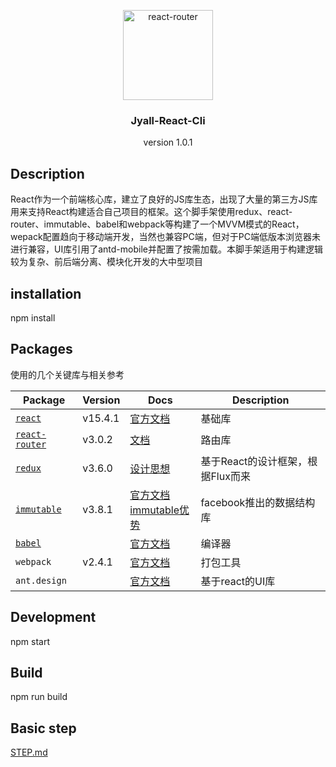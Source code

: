 
<p align="center">
  <a href="https://reacttraining.com/react-router/">
    <img alt="react-router" src="https://facebook.github.io/react/img/logo.svg" width="144">
  </a>
</p>

<h3 align="center">
  Jyall-React-Cli
</h3>

<p align="center">
  version 1.0.1</a>
</p>

## Description

React作为一个前端核心库，建立了良好的JS库生态，出现了大量的第三方JS库用来支持React构建适合自己项目的框架。这个脚手架使用redux、react-router、immutable、babel和webpack等构建了一个MVVM模式的React，wepack配置趋向于移动端开发，当然也兼容PC端，但对于PC端低版本浏览器未进行兼容，UI库引用了antd-mobile并配置了按需加载。本脚手架适用于构建逻辑较为复杂、前后端分离、模块化开发的大中型项目


## installation

npm install

## Packages

使用的几个关键库与相关参考

| Package | Version | Docs | Description |
|---------|---------|------|-------------|
| [`react`](http://www.reactjs.com/) | v15.4.1 | [官方文档](https://facebook.github.io/react/docs/hello-world.html) | 基础库 |
| [`react-router`](https://reacttraining.com/react-router/) | v3.0.2 |[文档](https://github.com/ReactTraining/react-router) | 路由库 |
| [`redux`](https://github.com/reactjs/redux) | v3.6.0 | [设计思想](http://www.jianshu.com/p/ec820d8581cd) |  基于React的设计框架，根据Flux而来 |
| [`immutable`](https://github.com/facebook/immutable-js) | v3.8.1 | [官方文档](http://facebook.github.io/immutable-js/) <br> [immutable优势](http://www.jianshu.com/p/dec712858b27)| facebook推出的数据结构库 |
| [`babel`]()| |[官方文档](http://babeljs.cn/)| 编译器 |
| `webpack`| v2.4.1 |[官方文档](webpack.github.io) |打包工具 |
| `ant.design`| | [官方文档](https://ant.design/)| 基于react的UI库|

## Development
npm start

## Build
npm run build

## Basic step
[STEP.md](./STEP.md)
